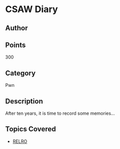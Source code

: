 # CSAW Diary
## Author

## Points
300
## Category
Pwn
## Description
After ten years, it is time to record some memories...
## Topics Covered

- [RELRO](/binary-exploitation/relocation-read-only/)
